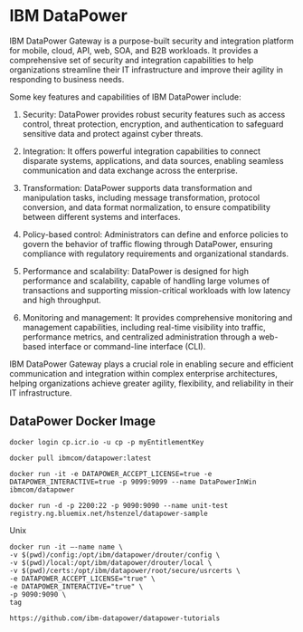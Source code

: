 # IBM DataPower

IBM DataPower Gateway is a purpose-built security and integration platform for mobile, cloud, API, web, SOA, and B2B workloads. It provides a comprehensive set of security and integration capabilities to help organizations streamline their IT infrastructure and improve their agility in responding to business needs.

Some key features and capabilities of IBM DataPower include:

1. Security: DataPower provides robust security features such as access control, threat protection, encryption, and authentication to safeguard sensitive data and protect against cyber threats.

2. Integration: It offers powerful integration capabilities to connect disparate systems, applications, and data sources, enabling seamless communication and data exchange across the enterprise.

3. Transformation: DataPower supports data transformation and manipulation tasks, including message transformation, protocol conversion, and data format normalization, to ensure compatibility between different systems and interfaces.

4. Policy-based control: Administrators can define and enforce policies to govern the behavior of traffic flowing through DataPower, ensuring compliance with regulatory requirements and organizational standards.

5. Performance and scalability: DataPower is designed for high performance and scalability, capable of handling large volumes of transactions and supporting mission-critical workloads with low latency and high throughput.

6. Monitoring and management: It provides comprehensive monitoring and management capabilities, including real-time visibility into traffic, performance metrics, and centralized administration through a web-based interface or command-line interface (CLI).

IBM DataPower Gateway plays a crucial role in enabling secure and efficient communication and integration within complex enterprise architectures, helping organizations achieve greater agility, flexibility, and reliability in their IT infrastructure.

## DataPower Docker Image

```dos
docker login cp.icr.io -u cp -p myEntitlementKey

docker pull ibmcom/datapower:latest

docker run -it -e DATAPOWER_ACCEPT_LICENSE=true -e DATAPOWER_INTERACTIVE=true -p 9099:9099 --name DataPowerInWin ibmcom/datapower

docker run -d -p 2200:22 -p 9090:9090 --name unit-test registry.ng.bluemix.net/hstenzel/datapower-sample
```

<!-- docker run -it -v $PWD/config:/drouter/config -v $PWD/local:/drouter/local -e DATAPOWER_ACCEPT_LICENSE=true -e DATAPOWER_INTERACTIVE=true -p 9099:9099 --name DataPowerInWin ibmcom/datapower -->

Unix

```shell
docker run -it –-name name \
-v $(pwd)/config:/opt/ibm/datapower/drouter/config \
-v $(pwd)/local:/opt/ibm/datapower/drouter/local \
-v $(pwd)/certs:/opt/ibm/datapower/root/secure/usrcerts \
-e DATAPOWER_ACCEPT_LICENSE="true" \
-e DATAPOWER_INTERACTIVE="true" \
-p 9090:9090 \
tag
```

`https://github.com/ibm-datapower/datapower-tutorials`
